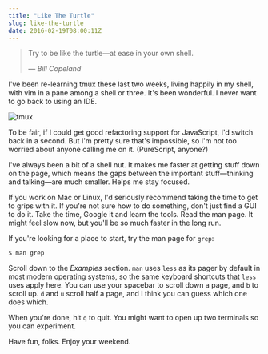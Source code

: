 ```yaml
---
title: "Like The Turtle"
slug: like-the-turtle
date: 2016-02-19T08:00:11Z
---
```


> Try to be like the turtle—at ease in your own shell.
>
> <cite>— Bill Copeland</cite>

I've been re-learning tmux these last two weeks, living happily in my shell, with vim in a pane among a shell or three. It's been wonderful. I never want to go back to using an IDE.

![tmux](http://assets.monospacedmonologues.com/2016-02-19+-+tmux.png)

<!--more-->

To be fair, if I could get good refactoring support for JavaScript, I'd switch back in a second. But I'm pretty sure that's impossible, so I'm not too worried about anyone calling me on it. (PureScript, anyone?)

I've always been a bit of a shell nut. It makes me faster at getting stuff down on the page, which means the gaps between the important stuff—thinking and talking—are much smaller. Helps me stay focused.

If you work on Mac or Linux, I'd seriously recommend taking the time to get to grips with it. If you're not sure how to do something, don't just find a GUI to do it. Take the time, Google it and learn the tools. Read the man page. It might feel slow now, but you'll be so much faster in the long run.

If you're looking for a place to start, try the man page for `grep`:

    $ man grep

Scroll down to the *Examples* section. `man` uses `less` as its pager by default in most modern operating systems, so the same keyboard shortcuts that `less` uses apply here. You can use your spacebar to scroll down a page, and `b` to scroll up. `d` and `u` scroll half a page, and I think you can guess which one does which.

When you're done, hit `q` to quit. You might want to open up two terminals so you can experiment.

Have fun, folks. Enjoy your weekend.
